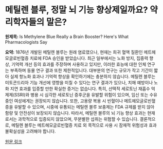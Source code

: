 # 메틸렌 블루, 정말 뇌 기능 향상제일까요? 약리학자들의 말은?

**원제목:** Is Methylene Blue Really a Brain Booster? Here's What Pharmacologists Say

**요약:** 1876년 개발된 메틸렌 블루는 원래 염료였으나, 현재는 희귀 혈액 질환인 메트헤모글로빈혈증 치료에 FDA 승인을 받았습니다.  최근 일부에서는 노화 방지, 집중력 향상, 기억력 개선 등의 효과를 주장하며  사용하고 있지만, 이러한 효능에 대한 인체 연구는 부족하며 동물 연구 결과 또한 제한적입니다.  대부분의 연구는 규모가 작고 기간이 짧아  실제 항노화 효과나 기억력 향상을 확인하기에는  충분하지 않습니다.  메틸렌 블루는 미토콘드리아 기능 개선에 영향을 미칠 수 있다는 연구 결과가 있으나,  치매 예방이나 노화 지연 효과를 입증할 만한 확실한 증거는 없습니다.  특히, 선택적 세로토닌 재흡수 억제제(SSRI)와 병용 시 심각한 세로토닌 증후군을 유발할 위험이 있으며, 임신 또는 수유 중인 여성에게는 권장되지 않습니다.  또한, 고용량 복용 시 빈혈이나 메트헤모글로빈혈증을 유발할 수 있으며,  시중에 유통되는 메틸렌 블루 보충제는 FDA 규제를 받지 않아 함량 및 안전성이 보장되지 않습니다. 따라서, 메틸렌 블루의  뇌 기능 향상 효과는 현재로서는 과학적으로 입증되지 않았으며,  무분별한 섭취는 위험할 수 있습니다.  결론적으로, 메틸렌 블루는  메트헤모글로빈혈증 치료 외 목적으로 사용 시  잠재적 위험성과 효과 불확실성을 고려해야 합니다.

[원문 링크](https://www.verywellhealth.com/methylene-blue-11773770)
